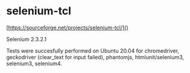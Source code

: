 # selenium-tcl
[https://sourceforge.net/projects/selenium-tcl/]()

Selenium 2.3.2.1

Tests were succesfully performed on Ubuntu 20.04 for
chromedriver, geckodriver (clear_text for input failed),
phantomjs, htmlunit/selenium3, selenium3, selenium4.


